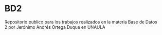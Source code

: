 # BD2
Repositorio publico para los trabajos realizados en la materia Base de Datos 2 por Jerónimo Andrés Ortega Duque en UNAULA
